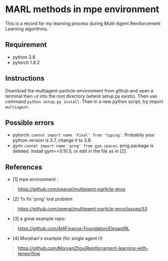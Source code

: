 # MARL methods in mpe environment
This is a record for my learning process during Multi-Agent Reinforcement Learning algorithms. 

## Requirement
- python 3.8
- pytorch 1.8.2

## Instructions  
Download the multiagent-particle-environment from github and open a terminal then `cd` into the root directory (where setup.py exists). Then use command  `python setup.py install`. Then in a new python script, try import `multiagent`.  

## Possible errors
- pytorch:  `cannot import name 'Final' from 'typing'`. Probabily your python version is 3.7, change it to 3.8.  
- gym: `cannot import name 'prng' from gym.spaces`. prng package is deleted. Install gym==0.10.5, or edit in the file as in [2]. 



## References
- [1] mpe environment :
> https://github.com/openai/multiagent-particle-envs  

- [2] To fix 'prng' lost problem  
> https://github.com/openai/multiagent-particle-envs/issues/53  

- [3] a great example repo:
> https://github.com/AI4Finance-Foundation/ElegantRL
 
- [4] Morphan's example (for single agent rl)
> https://github.com/MorvanZhou/Reinforcement-learning-with-tensorflow
